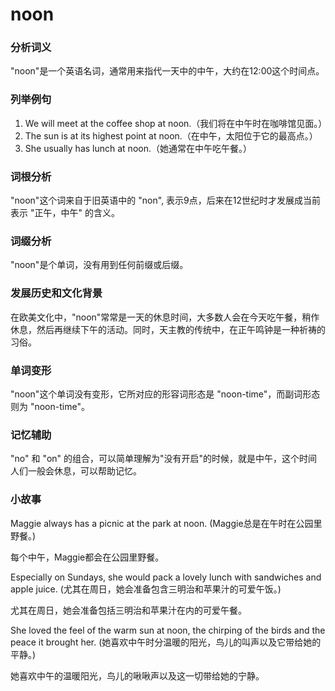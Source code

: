# noon

### 分析词义

  

"noon"是一个英语名词，通常用来指代一天中的中午，大约在12:00这个时间点。

  

### 列举例句

  

1.  We will meet at the coffee shop at noon.（我们将在中午时在咖啡馆见面。）
2.  The sun is at its highest point at noon.（在中午，太阳位于它的最高点。）
3.  She usually has lunch at noon.（她通常在中午吃午餐。）

  

### 词根分析

  

"noon"这个词来自于旧英语中的 "non", 表示9点，后来在12世纪时才发展成当前表示 "正午，中午" 的含义。

  

### 词缀分析

  

"noon"是个单词，没有用到任何前缀或后缀。

  

### 发展历史和文化背景

  

在欧美文化中，"noon"常常是一天的休息时间，大多数人会在今天吃午餐，稍作休息，然后再继续下午的活动。同时，天主教的传统中，在正午鸣钟是一种祈祷的习俗。

  

### 单词变形

  

"noon"这个单词没有变形，它所对应的形容词形态是 "noon-time"，而副词形态则为 "noon-time"。

  

### 记忆辅助

  

"no" 和 "on" 的组合，可以简单理解为"没有开启"的时候，就是中午，这个时间人们一般会休息，可以帮助记忆。

  

### 小故事

  

Maggie always has a picnic at the park at noon. (Maggie总是在午时在公园里野餐。)

  

每个中午，Maggie都会在公园里野餐。

  

Especially on Sundays, she would pack a lovely lunch with sandwiches and apple juice. (尤其在周日，她会准备包含三明治和苹果汁的可爱午饭。)

  

尤其在周日，她会准备包括三明治和苹果汁在内的可爱午餐。

  

She loved the feel of the warm sun at noon, the chirping of the birds and the peace it brought her. (她喜欢中午时分温暖的阳光，鸟儿的叫声以及它带给她的平静。)

  

她喜欢中午的温暖阳光，鸟儿的啾啾声以及这一切带给她的宁静。
